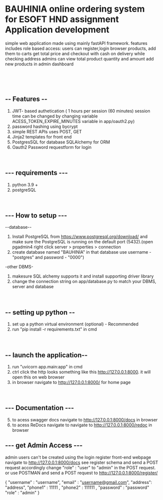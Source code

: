 # BAUHINIA online ordering system for ESOFT HND assignment Application development

simple web application made using mainly fastAPI framework. features includes
role based access: 
users can register,login browser products, add them to carts get total price and checkout with cash on delivery while checking address
admins can view total product quantity and amount add new products in admin dashboard


<br><br><br>

## -- Features --

1. JWT- based authetication ( 1 hours per session (60 minutes) session time can be changed by changing 
variable ACESS_TOKEN_EXPIRE_MINUTES variable  in app/oauth2.py)
2. password hashing using bycrypt
3. simple REST APIs uses POST, GET
4. Jinja2 templates for front end
5. PostgresSQL for database SQLAlchemy for ORM
6. Oauth2 Password requestform for login
<br><br><br>


## --- requirements ---

1. python 3.9 +
2. postgreSQL
<br><br><br>


## --- How to setup ---

--database--

1. Install PostgreSQL from https://www.postgresql.org/download/ and make sure the PostgreSQL
is running on the default port (5432).(open pgadmin4 right click server > properties > connection
2. create database named "BAUHINIA" in that database use username - "postgres" and password - "0000")


-other DBMS-

1. makesure SQL alchemy supports it and install supporting driver library
2. change the connection string on app/database.py to match your DBMS, server and database
<br><br><br>


## -- setting up python --

1. set up a python virtual environment (optional) - Recommended
2. run "pip install -r requirements.txt" in cmd
<br><br><br>


## -- launch the application--

1. run "uvicorn app.main:app" in cmd
2. ctrl click the http looks something like this http://127.0.0.1:8000. it will open this on web browser
3. in browser navigate to http://127.0.0.1:8000/ for home page
<br><br><br>


## --- Documentation ---

5. to acess swagger docs navigate to http://127.0.0.1:8000/docs in browser
6. to acess ReDocs navigate to  navigate to http://127.0.0.1:8000/redoc in browser

## --- get Admin Access ---
admin users can't be created using the login register front-end webpage navigate to http://127.0.0.1:8000/docs
see register schema and send a POST request accordingly change "role" : "user" to "admin" in the POST request.
or use POSTMAN and send a POST request to http://127.0.0.1:8000/register/

{ 
    "username" : "username",
    "email" : "username@gmail.com",
    "address": "address",
    "phone1" : 11111 ,
    "phone2" : 111111 ,
    "password" : "password"
    "role" : "admin"
}
